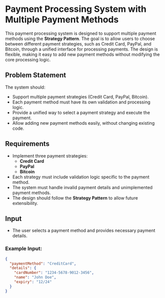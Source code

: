 # Payment Processing System with Multiple Payment Methods

This payment processing system is designed to support multiple payment methods using the **Strategy Pattern**. The goal is to allow users to choose between different payment strategies, such as Credit Card, PayPal, and Bitcoin, through a unified interface for processing payments. The design is flexible, making it easy to add new payment methods without modifying the core processing logic.

## Problem Statement

The system should:

- Support multiple payment strategies (Credit Card, PayPal, Bitcoin).
- Each payment method must have its own validation and processing logic.
- Provide a unified way to select a payment strategy and execute the payment.
- Allow adding new payment methods easily, without changing existing code.

## Requirements

- Implement three payment strategies:
  - **Credit Card**
  - **PayPal**
  - **Bitcoin**
- Each strategy must include validation logic specific to the payment method.
- The system must handle invalid payment details and unimplemented payment methods.
- The design should follow the **Strategy Pattern** to allow future extensibility.

## Input

- The user selects a payment method and provides necessary payment details.

### Example Input:

```json
{
  "paymentMethod": "CreditCard",
  "details": {
    "cardNumber": "1234-5678-9012-3456",
    "name": "John Doe",
    "expiry": "12/24"
  }
}

